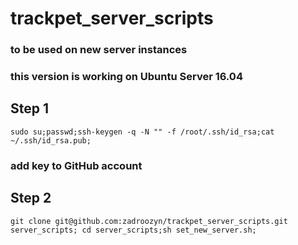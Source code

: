# trackpet_server_scripts
### to be used on new server instances
### this version is working on Ubuntu Server 16.04

## Step 1
```
sudo su;passwd;ssh-keygen -q -N "" -f /root/.ssh/id_rsa;cat ~/.ssh/id_rsa.pub;
```
### add key to GitHub account

## Step 2
```
git clone git@github.com:zadroozyn/trackpet_server_scripts.git server_scripts; cd server_scripts;sh set_new_server.sh;
```
